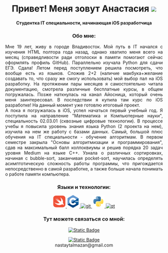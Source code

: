 <h1 align="center">Привет! Меня зовут Анастасия</a> 
<img src="https://github.com/blackcater/blackcater/raw/main/images/Hi.gif" height="32"/></h1>
<h4 align="center">Студентка IT специальности, начинающая iOS разработчица</h3>

<h3 align="center">Обо мне:</h3>
       
<div align="justify">
       Мне 19 лет, живу в городе Владивосток. Мой путь в IT начался с изучения HTML полтора года назад, однако хватило меня всего на месяц (справедливости ради отголоски в памяти помогают сейчас оформлять профиль GitHub). Параллельно изучала Python для сдачи ЕГЭ. Сдала! Летом перед поступлением решила посмотреть, что вообще есть из языков. Сложив 2+2 (наличие макбука+желание создавать то, что сразу же смогу использовать) мой выбор пал на iOS разработку. На протяжении пары месяцев я самостоятельно читала документацию, смотрела различные бесплатные курсы, в общем погружалась. Позже наткнулась на канал Айосница, который очень меня заинтересовал. В последствии я купила там курс по iOS разработке! На данный момент уже готовлю итоговый проект. 
</div>
<div align="justify">
       А пока я погружалась в iOS, успел начаться первый учебный год. Я поступила на направление "Математика и Компьютерные науки", специальность 02.03.01 (сквозные цифровые технологии). В процессе учебы я повысила уровень знания языка Python (2 проекта на нем), изучила на нем же работу с базами данных. Самый, большой плюс обучения на IT специальности - обучение алгоритмам. В первом семестре закрыла "Основы алгоритмизации и программирования", сдав на максимальный балл коллоквиумы и решив порядка 20 задач уровня Medium на языке С++. Узнала о различных сортировках, начиная с bubble-sort, заканчивая pocket-sort, научилась определять асимптотическую сложность работы программы, что пригождается непосредственно в самой разработке, а также больше начала понимать о работе памяти компьютера.
</div>

<h3 align="center">Языки и технологии:</h3>
<p align="center"> 
    <a href="https://developer.apple.com/swift/" target="_blank" rel="noreferrer"> <img src="https://raw.githubusercontent.com/devicons/devicon/master/icons/swift/swift-original.svg" alt="swift" width="40" height="40"/> </a> <a href="https://www.w3schools.com/cpp/" target="_blank" rel="noreferrer"> <img src="https://raw.githubusercontent.com/devicons/devicon/master/icons/cplusplus/cplusplus-original.svg" alt="cplusplus" width="40" height="40"/> </a> <a href="https://git-scm.com/" target="_blank" rel="noreferrer"> <img src="https://www.vectorlogo.zone/logos/git-scm/git-scm-icon.svg" alt="git" width="40" height="40"/> </a> <a href="https://www.python.org" target="_blank" rel="noreferrer"> <img src="https://raw.githubusercontent.com/devicons/devicon/master/icons/python/python-original.svg" alt="python" width="40" height="40"/> </a> <a href="https://www.qt.io/" target="_blank" rel="noreferrer"> <img src="https://upload.wikimedia.org/wikipedia/commons/0/0b/Qt_logo_2016.svg" alt="qt" width="40" height="40"/> </a> 
</p>

<h3 align="center">Тут можете связаться со мной:</h3>
<p align="center">
    <a href="https://t.me/nas_www_ay">
        <img alt="Static Badge" src="https://img.shields.io/badge/telegram--red?style=for-the-badge&logo=telegram&logoColor=white&labelColor=blue&color=blue">
    </a> 
</p>
<p align="center">
    <a href="mailto:nastaytalmazan@gmail.com" style="display: flex; justify-content: center;">
        <img alt="Static Badge" src="https://img.shields.io/badge/gmail--red?style=for-the-badge&logo=gmail&logoColor=white&labelColor=red&color=red">
    </a>
    <span>nastaytalmazan@gmail.com</span>
</p>




<!--
**t-anastasiia/t-anastasiia** is a ✨ _special_ ✨ repository because its `README.md` (this file) appears on your GitHub profile.

Here are some ideas to get you started:

- 🔭 I’m currently working on ...
- 🌱 I’m currently learning ...
- 👯 I’m looking to collaborate on ...
- 🤔 I’m looking for help with ...
- 💬 Ask me about ...
- 📫 How to reach me: ...
- 😄 Pronouns: ...
- ⚡ Fun fact: ...
-->
